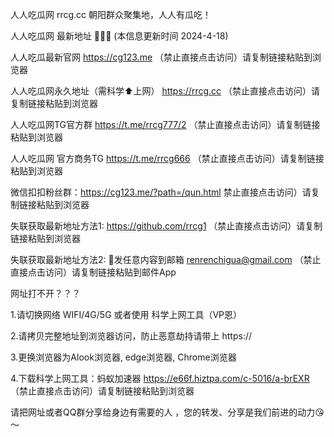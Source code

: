 人人吃瓜网 rrcg.cc 朝阳群众聚集地，人人有瓜吃！

人人吃瓜网 最新地址 🍉🍉🍉 (本信息更新时间 2024-4-18)

人人吃瓜最新官网 https://cg123.me （禁止直接点击访问）请复制链接粘贴到浏览器

人人吃瓜网永久地址（需科学⬆️上网） https://rrcg.cc （禁止直接点击访问）请复制链接粘贴到浏览器

人人吃瓜网TG官方群 https://t.me/rrcg777/2 （禁止直接点击访问）请复制链接粘贴到浏览器

人人吃瓜网 官方商务TG https://t.me/rrcg666 （禁止直接点击访问）请复制链接粘贴到浏览器

微信扣扣粉丝群：https://cg123.me/?path=/qun.html  禁止直接点击访问）请复制链接粘贴到浏览器

失联获取最新地址方法1: https://github.com/rrcg1 （禁止直接点击访问）请复制链接粘贴到浏览器

失联获取最新地址方法2: 📧发任意内容到邮箱 renrenchigua@gmail.com （禁止直接点击访问）请复制链接粘贴到邮件App

网址打不开？？？

1.请切换网络 WIFI/4G/5G 或者使用 科学上网工具（VP恩）

2.请拷贝完整地址到浏览器访问，防止恶意劫持请带上 https://

3.更换浏览器为Alook浏览器, edge浏览器, Chrome浏览器

4.下载科学上网工具：蚂蚁加速器 https://e66f.hiztpa.com/c-5016/a-brEXR （禁止直接点击访问）请复制链接粘贴到浏览器

请把网址或者QQ群分享给身边有需要的人 ，您的转发、分享是我们前进的动力😘～
